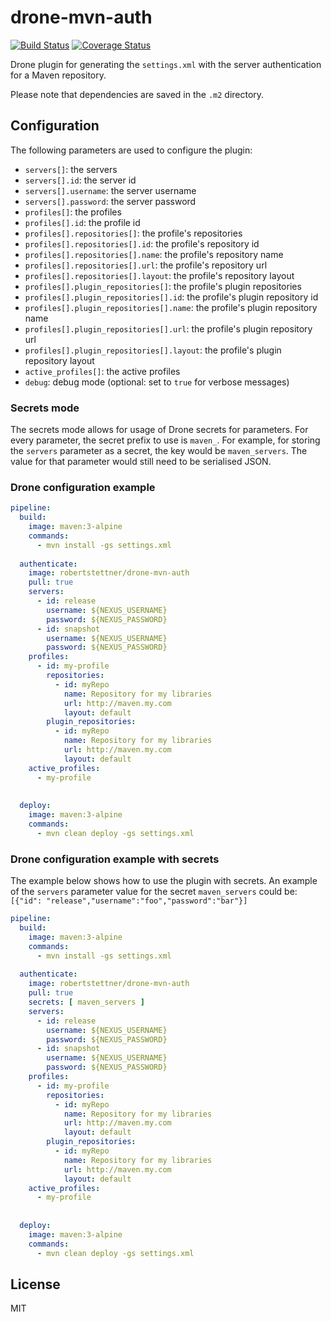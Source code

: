 # drone-mvn-auth
[![Build Status](https://travis-ci.org/robertstettner/drone-mvn-auth.svg?branch=master)](https://travis-ci.org/robertstettner/drone-mvn-auth)
[![Coverage Status](https://coveralls.io/repos/github/robertstettner/drone-mvn-auth/badge.svg?branch=master)](https://coveralls.io/github/robertstettner/drone-mvn-auth?branch=master)

Drone plugin for generating the `settings.xml` with the server authentication for a Maven repository.

Please note that dependencies are saved in the `.m2` directory.

## Configuration

The following parameters are used to configure the plugin:

- `servers[]`: the servers
- `servers[].id`: the server id
- `servers[].username`: the server username
- `servers[].password`: the server password
- `profiles[]`: the profiles
- `profiles[].id`: the profile id
- `profiles[].repositories[]`: the profile's repositories
- `profiles[].repositories[].id`: the profile's repository id
- `profiles[].repositories[].name`: the profile's repository name
- `profiles[].repositories[].url`: the profile's repository url
- `profiles[].repositories[].layout`: the profile's repository layout
- `profiles[].plugin_repositories[]`: the profile's plugin repositories
- `profiles[].plugin_repositories[].id`: the profile's plugin repository id
- `profiles[].plugin_repositories[].name`: the profile's plugin repository name
- `profiles[].plugin_repositories[].url`: the profile's plugin repository url
- `profiles[].plugin_repositories[].layout`: the profile's plugin repository layout
- `active_profiles[]`: the active profiles
- `debug`: debug mode (optional: set to `true` for verbose messages)

### Secrets mode

The secrets mode allows for usage of Drone secrets for parameters. For every parameter, the secret prefix to use is `maven_`. For example, for storing the `servers` parameter as a secret, the key would be `maven_servers`. The value for that parameter would still need to be serialised JSON. 

### Drone configuration example

```yaml
pipeline:
  build:
    image: maven:3-alpine
    commands:
      - mvn install -gs settings.xml
      
  authenticate:
    image: robertstettner/drone-mvn-auth
    pull: true
    servers:
      - id: release
        username: ${NEXUS_USERNAME}
        password: ${NEXUS_PASSWORD}
      - id: snapshot
        username: ${NEXUS_USERNAME}
        password: ${NEXUS_PASSWORD}
    profiles:
      - id: my-profile
        repositories:
          - id: myRepo
            name: Repository for my libraries
            url: http://maven.my.com
            layout: default
        plugin_repositories:
          - id: myRepo
            name: Repository for my libraries
            url: http://maven.my.com
            layout: default
    active_profiles:
      - my-profile
              
    
  deploy:
    image: maven:3-alpine
    commands:
      - mvn clean deploy -gs settings.xml
```

### Drone configuration example with secrets

The example below shows how to use the plugin with secrets.
An example of the `servers` parameter value for the secret `maven_servers` could be: `[{"id": "release","username":"foo","password":"bar"}]`

```yaml
pipeline:
  build:
    image: maven:3-alpine
    commands:
      - mvn install -gs settings.xml
      
  authenticate:
    image: robertstettner/drone-mvn-auth
    pull: true
    secrets: [ maven_servers ]
    servers:
      - id: release
        username: ${NEXUS_USERNAME}
        password: ${NEXUS_PASSWORD}
      - id: snapshot
        username: ${NEXUS_USERNAME}
        password: ${NEXUS_PASSWORD}
    profiles:
      - id: my-profile
        repositories:
          - id: myRepo
            name: Repository for my libraries
            url: http://maven.my.com
            layout: default
        plugin_repositories:
          - id: myRepo
            name: Repository for my libraries
            url: http://maven.my.com
            layout: default
    active_profiles:
      - my-profile
              
    
  deploy:
    image: maven:3-alpine
    commands:
      - mvn clean deploy -gs settings.xml
```

## License

MIT